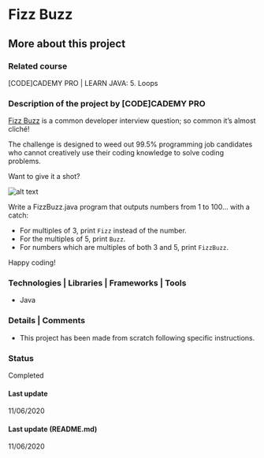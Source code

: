 # Fizz Buzz

## More about this project

### Related course
[CODE]CADEMY PRO | LEARN JAVA: 5. Loops

### Description of the project by [CODE]CADEMY PRO
[Fizz Buzz](https://en.wikipedia.org/wiki/Fizz_buzz) is a common developer interview question; so common it’s almost cliché!

The challenge is designed to weed out 99.5% programming job candidates who cannot creatively use their coding knowledge to solve coding problems.

Want to give it a shot?

![alt text](https://s3.amazonaws.com/codecademy-content/courses/learn-cpp/loops/fizzbuzz.gif)

Write a FizzBuzz.java program that outputs numbers from 1 to 100… with a catch:
- For multiples of 3, print `Fizz` instead of the number.
- For the multiples of 5, print `Buzz`.
- For numbers which are multiples of both 3 and 5, print `FizzBuzz`.  

Happy coding!

### Technologies | Libraries | Frameworks | Tools  
- Java

### Details | Comments
- This project has been made from scratch following specific instructions. 

### Status
Completed 

#### Last update
11/06/2020

#### Last update (README.md)
11/06/2020
 